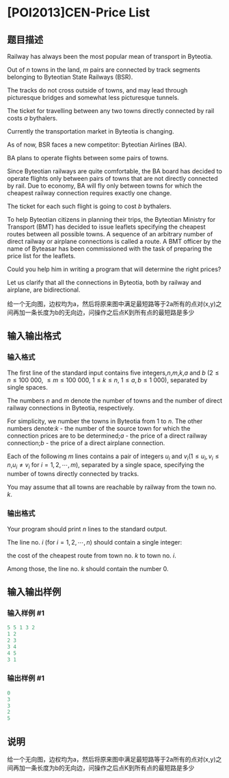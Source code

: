 # [POI2013]CEN-Price List

## 题目描述

Railway has always been the most popular mean of transport in Byteotia.

Out of $n$ towns in the land, $m$ pairs are connected by track segments belonging to Byteotian State Railways (BSR).

The tracks do not cross outside of towns, and may lead through picturesque bridges and somewhat less picturesque tunnels.

The ticket for travelling between any two towns directly connected by rail costs $a$ bythalers.

Currently the transportation market in Byteotia is changing.

As of now, BSR faces a new competitor: Byteotian Airlines (BA).

BA plans to operate flights between some pairs of towns.

Since Byteotian railways are quite comfortable, the BA board has decided to operate flights only between pairs of towns that are not directly connected by rail. Due to economy, BA will fly only between towns for which the cheapest railway connection requires exactly one change.

The ticket for each such flight is going to cost $b$ bythalers.

To help Byteotian citizens in planning their trips, the Byteotian Ministry for Transport (BMT) has decided to issue leaflets specifying the cheapest routes between all possible towns. A sequence of an arbitrary number of direct railway or airplane connections is called a route. A BMT officer by the name of Byteasar has been commissioned with the task of preparing the price list for the leaflets.

Could you help him in writing a program that will determine the right prices?

Let us clarify that all the connections in Byteotia, both by railway and airplane, are bidirectional.

给一个无向图，边权均为a，然后将原来图中满足最短路等于2a所有的点对(x,y)之间再加一条长度为b的无向边，问操作之后点K到所有点的最短路是多少

## 输入输出格式

### 输入格式

The first line of the standard input contains five integers,$n$,$m$,$k$,$a$ and $b$ ($2\le n\le 100\ 000$, $\le m\le 100\ 000$, $1\le k\le n$, $1\le a,b\le 1\ 000$), separated by single spaces.

The numbers $n$ and $m$ denote the number of towns and the number of direct railway connections in Byteotia, respectively.

For simplicity, we number the towns in Byteotia from $1$ to $n$. The other numbers denote:$k$ - the number of the source town for which the connection prices are to be determined;$a$ - the price of a direct railway connection;$b$ - the price of a direct airplane connection.

Each of the following $m$ lines contains a pair of integers $u_i$ and $v_i$($1\le u_i,v_i\le n$,$u_i\ne v_i$ for $i=1,2,\cdots,m$), separated by a single space, specifying the number of towns directly connected by tracks.

You may assume that all towns are reachable by railway from the town no. $k$.

### 输出格式

Your program should print $n$ lines to the standard output.

The line no. $i$ (for $i=1,2,\cdots,n$) should contain a single integer:

the cost of the cheapest route from town no. $k$ to town no. $i$.

Among those, the line no. $k$ should contain the number $0$.

## 输入输出样例

### 输入样例 #1

```cpp
5 5 1 3 2
1 2
2 3
3 4
4 5
3 1

```
### 输出样例 #1

```cpp
0
3
3
2
5

```
## 说明

给一个无向图，边权均为a，然后将原来图中满足最短路等于2a所有的点对(x,y)之间再加一条长度为b的无向边，问操作之后点K到所有点的最短路是多少


